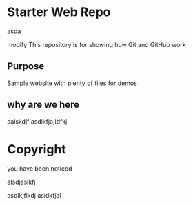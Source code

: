 # Starter Web Repo
asda

modify 
This repository is for showing how Git and GitHub work

## Purpose

Sample website with plenty of files for demos

## why are we here

aalskdjf
asdlkfja;ldfkj

# Copyright

you have been noticed


alsdjaslkfj

asdlkjflkdj
 asldkfjal
